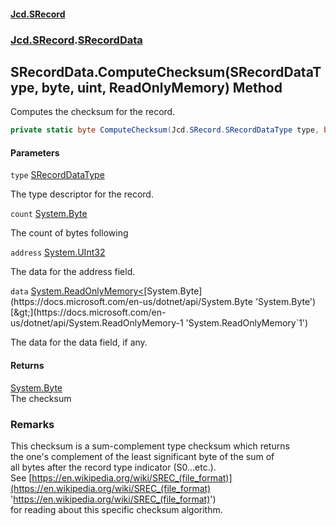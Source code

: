 #### [Jcd.SRecord](index.md 'index')
### [Jcd.SRecord](Jcd.SRecord.md 'Jcd.SRecord').[SRecordData](Jcd.SRecord.SRecordData.md 'Jcd.SRecord.SRecordData')

## SRecordData.ComputeChecksum(SRecordDataType, byte, uint, ReadOnlyMemory<byte>) Method

Computes the checksum for the record.

```csharp
private static byte ComputeChecksum(Jcd.SRecord.SRecordDataType type, byte count, uint address, System.ReadOnlyMemory<byte> data);
```
#### Parameters

<a name='Jcd.SRecord.SRecordData.ComputeChecksum(Jcd.SRecord.SRecordDataType,byte,uint,System.ReadOnlyMemory_byte_).type'></a>

`type` [SRecordDataType](Jcd.SRecord.SRecordDataType.md 'Jcd.SRecord.SRecordDataType')

The type descriptor for the record.

<a name='Jcd.SRecord.SRecordData.ComputeChecksum(Jcd.SRecord.SRecordDataType,byte,uint,System.ReadOnlyMemory_byte_).count'></a>

`count` [System.Byte](https://docs.microsoft.com/en-us/dotnet/api/System.Byte 'System.Byte')

The count of bytes following

<a name='Jcd.SRecord.SRecordData.ComputeChecksum(Jcd.SRecord.SRecordDataType,byte,uint,System.ReadOnlyMemory_byte_).address'></a>

`address` [System.UInt32](https://docs.microsoft.com/en-us/dotnet/api/System.UInt32 'System.UInt32')

The data for the address field.

<a name='Jcd.SRecord.SRecordData.ComputeChecksum(Jcd.SRecord.SRecordDataType,byte,uint,System.ReadOnlyMemory_byte_).data'></a>

`data` [System.ReadOnlyMemory&lt;](https://docs.microsoft.com/en-us/dotnet/api/System.ReadOnlyMemory-1 'System.ReadOnlyMemory`1')[System.Byte](https://docs.microsoft.com/en-us/dotnet/api/System.Byte 'System.Byte')[&gt;](https://docs.microsoft.com/en-us/dotnet/api/System.ReadOnlyMemory-1 'System.ReadOnlyMemory`1')

The data for the data field, if any.

#### Returns
[System.Byte](https://docs.microsoft.com/en-us/dotnet/api/System.Byte 'System.Byte')  
The checksum

### Remarks
This checksum is a sum-complement type checksum which returns  
            the one's complement of the least significant byte of the sum of  
            all bytes after the record type indicator (S0...etc.).  
            See [https://en.wikipedia.org/wiki/SREC_(file_format)](https://en.wikipedia.org/wiki/SREC_(file_format) 'https://en.wikipedia.org/wiki/SREC_(file_format)')  
            for reading about this specific checksum algorithm.